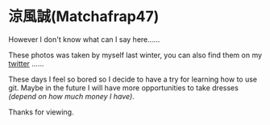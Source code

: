 # 涼風誠(Matchafrap47)

However I don't know what can I say here......

These photos was taken by myself last winter, you can also find them on my [twitter](https://twitter.com/matchafrap47) ......

These days I feel so bored so I decide to have a try for learning how to use git. Maybe in the future I will have more opportunities to take dresses *(depend on how much money I have)*.

Thanks for viewing.